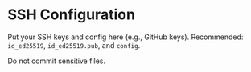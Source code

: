 # SSH Configuration

Put your SSH keys and config here (e.g., GitHub keys).
Recommended: `id_ed25519`, `id_ed25519.pub`, and `config`.

Do not commit sensitive files.
